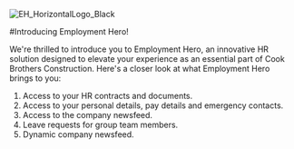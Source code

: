 
![EH_HorizontalLogo_Black](https://github.com/cookbrothersconstruction/documentation/assets/115191984/b1112853-2c58-4669-b612-cb6debf816e8)

#Introducing Employment Hero!

We're thrilled to introduce you to Employment Hero, an innovative HR solution designed to elevate your experience as an essential part of Cook Brothers Construction. Here's a closer look at what Employment Hero brings to you:

1. Access to your HR contracts and documents.
2. Access to your personal details, pay details and emergency contacts.
3. Access to the company newsfeed.
4. Leave requests for group team members.
5. Dynamic company newsfeed.


